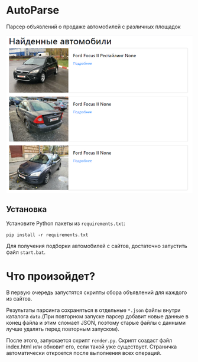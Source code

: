 # AutoParse
Парсер объявлений о продаже автомобилей с различных площадок

![alt text](screenshot_1.png)
## Установка

Установите Python пакеты из `requirements.txt`:

```
pip install -r requirements.txt
```

Для получения подборки автомобилей с сайтов, достаточно запустить файл `start.bat`.

# Что произойдет?
В первую очередь запустятся скрипты сбора объявлений для каждого из сайтов.

Результаты парсинга сохраняться в отдельные `*.json` файлы внутри каталога `data`.(При повторном запуске парсер добавит новые данные в конец файла и этим сломает JSON, поэтому старые файлы с данными лучше удалять перед повторным запуском).

После этого, запускается скрипт `render.py`. Скрипт создаст файл index.html или обновит его, если такой уже существует.
Страничка автоматически откроется после выполнения всех операций.


